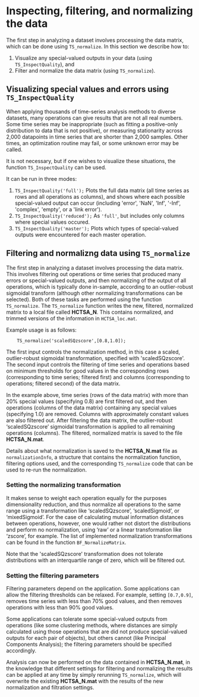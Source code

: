 # Inspecting, filtering, and normalizing the data
<!--{#sec:normalization}-->

The first step in analyzing a dataset involves processing the data matrix, which can be done using `TS_normalize`.
In this section we describe how to:

1. Visualize any special-valued outputs in your data (using `TS_InspectQuality`), and
2. Filter and normalize the data matrix (using `TS_normalize`).


## Visualizing special values and errors using `TS_InspectQuality`

When applying thousands of time-series analysis methods to diverse datasets, many operations can give results that are not all real numbers.
Some time series may be inappropriate (such as fitting a positive-only distribution to data that is not positive), or measuring stationarity across 2,000 datapoints in time series that are shorter than 2,000 samples.
Other times, an optimization routine may fail, or some unknown error may be called.

It is not necessary, but if one wishes to visualize these situations, the function `TS_InspectQuality` can be used.

It can be run in three modes:

1. `TS_InspectQuality('full');` Plots the full data matrix (all time series as rows and all operations as columns), and shows where each possible special-valued output can occur (including 'error', 'NaN', 'Inf', '-Inf', 'complex', 'empty', or a 'link error').
2. `TS_InspectQuality('reduced');` As `'full'`, but includes only columns where special values occured.
3. `TS_InspectQuality('master');` Plots which types of special-valued outputs were encountered for each master operation.

## Filtering and normalizng data using `TS_normalize`

The first step in analyzing a dataset involves processing the data matrix.
This involves filtering out operations or time series that produced many errors or special-valued outputs, and then normalizing of the output of all operations, which is typically done in-sample, according to an outlier-robust sigmoidal transform (although other normalizing transformations can be selected).
Both of these tasks are performed using the function `TS_normalize`.
The `TS_normalize` function writes the new, filtered, normalized matrix to a local file called **HCTSA_N**.
This contains normalized, and trimmed versions of the information in `HCTSA_loc.mat`.

Example usage is as follows:

        TS_normalize('scaledSQzscore',[0.8,1.0]);

The first input controls the normalization method, in this case a scaled, outlier-robust sigmoidal transformation, specified with 'scaledSQzscore'.
The second input controls the filtering of time series and operations based on minimum thresholds for good values in the corresponding rows (corresponding to time series; filtered first) and columns (corresponding to operations; filtered second) of the data matrix.

In the example above, time series (rows of the data matrix) with more than 20% special values (specifying 0.8) are first filtered out, and then operations (columns of the data matrix) containing any special values (specifying 1.0) are removed.
Columns with approximately constant values are also filtered out.
After filtering the data matrix, the outlier-robust ‘scaledSQzscore’ sigmoidal transformation is applied to all remaining operations (columns).
The filtered, normalized matrix is saved to the file **HCTSA_N.mat**.

Details about what normalization is saved to the **HCTSA_N.mat** file as `normalizationInfo`, a structure that contains the normalization function, filtering options used, and the corresponding `TS_normalize` code that can be used to re-run the normalization.

<!--The first input controls the normalization method, in this case a , and the second input controls the filtering, in this case each time series needs to produce at least 80% good-valued outputs (setting 0.8), or they are removed, and then operations with less than 100% good-valued outputs are removed (setting 1.0).-->

### Setting the normalizing transformation

It makes sense to weight each operation equally for the purposes dimensionality reduction, and thus normalize all operations to the same range using a transformation like ‘scaledSQzscore’, ‘scaledSigmoid’, or ‘mixedSigmoid’.
For the case of calculating mutual information distances between operations, however, one would rather not distort the distributions and perform no normalization, using ‘raw’ or a
linear transformation like ‘zscore’, for example.
The list of implemented normalization transformations can be found in the function `BF_NormalizeMatrix`.

Note that the 'scaledSQzscore' transformation does not tolerate distributions with an interquartile range of zero, which will be filtered out.

### Setting the filtering parameters

Filtering parameters depend on the application.
Some applications can allow the filtering thresholds can be relaxed.
For example, setting `[0.7,0.9]`, removes time series with less than 70% good values, and then removes operations with less than 90% good values.
<!--When neither value is 1.0, this can leave **NaN** values in the resulting data matrix, which can affect some calculations that cannot deal with missing values (such as PCA).-->
Some applications can tolerate some special-valued outputs from operations (like some clustering methods, where distances are simply calculated using those operations that are did not produce special-valued outputs for each pair of objects), but others cannot (like Principal Components Analysis); the filtering parameters should be specified accordingly.



<!--An example usage is as follows:-->
<!--Another example:-->

<!--        TS_normalize('raw',[0.8,1]);-->

<!--This filters time series (rows of the data matrix) with more than 20% special-values, then filters out operations (columns of the data matrix) containing any special values, leaving a data matrix containing no special (or missing) values.-->
<!--No normalizing transformation is applied to the remaining operations.-->



Analysis can now be performed on the data contained in **HCTSA_N.mat**, in the knowledge that different settings for filtering and normalizing the results can be applied at any time by simply rerunning `TS_normalize`, which will overwrite the existing **HCTSA_N.mat** with the results of the new normalization and filtration settings.